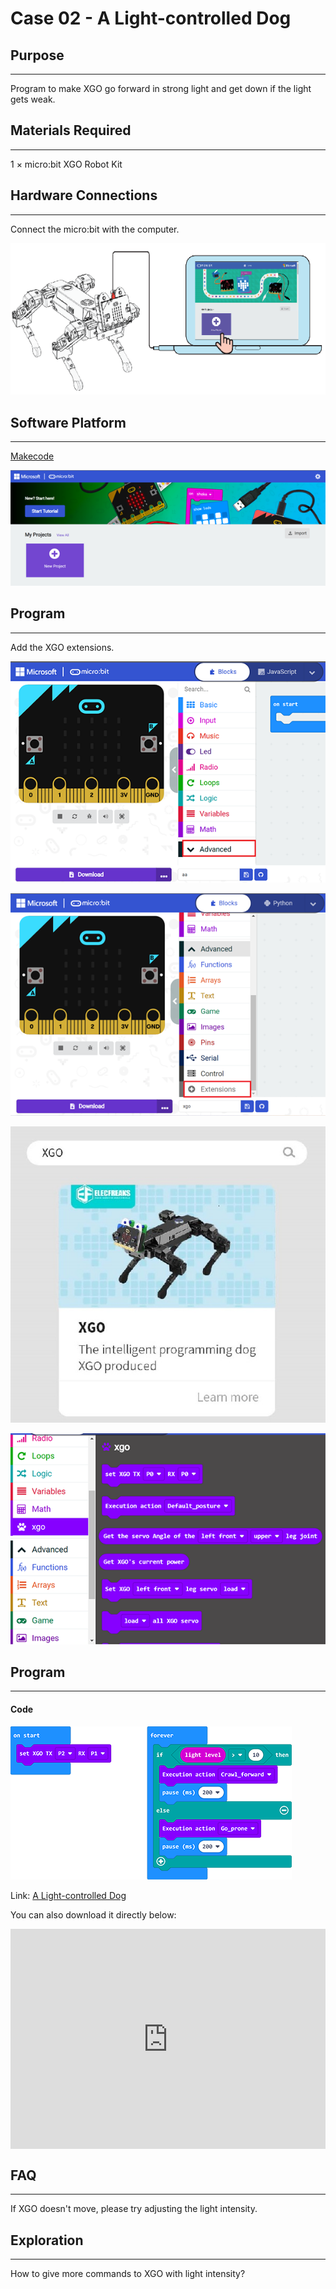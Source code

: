 # Case 02 - A Light-controlled Dog



## Purpose 
---
Program to make XGO go forward in strong light and get down if the light gets weak. 



## Materials Required
---
1 × micro:bit XGO Robot Kit 



## Hardware Connections
---
Connect the micro:bit with the computer. 

![](./images/microbit-xgo-robot-kit-22.png)



## Software Platform
---
[Makecode](https://makecode.microbit.org/#)

![](./images/microbit-xgo-robot-kit-10.png)



## Program
---


Add the XGO extensions. 

![](./images/microbit-xgo-robot-kit-11.png)

![](./images/microbit-xgo-robot-kit-12.png)

![](./images/microbit-xgo-robot-kit-13.png)

![](./images/microbit-xgo-robot-kit-14.png)



## Program
---
#### Code



![](./images/microbit-xgot-robot-kit-case01-out-of-the-square-02.png)



Link: [A Light-controlled Dog](https://makecode.microbit.org/_YVJe8eefmbqo)

You can also download it directly below:

<div style="position:relative;height:0;padding-bottom:70%;overflow:hidden;"><iframe style="position:absolute;top:0;left:0;width:100%;height:100%;" src="https://makecode.microbit.org/#pub:_YVJe8eefmbqo" frameborder="0" sandbox="allow-popups allow-forms allow-scripts allow-same-origin"></iframe></div> 



## FAQ
---
If XGO doesn't move, please try adjusting the light intensity. 



## Exploration
---
How to give more commands to XGO with light intensity? 
